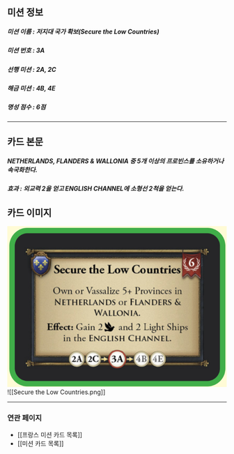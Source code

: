 ## 미션 정보
##### 미션 이름 : 저지대 국가 확보(Secure the Low Countries)
##### 미션 번호 : 3A
##### 선행 미션 : 2A, 2C
##### 해금 미션 : 4B, 4E
##### 명성 점수 : 6점
---
## 카드 본문
##### NETHERLANDS, FLANDERS & WALLONIA 중 5개 이상의 프로빈스를 소유하거나 속국화한다. 
##### *효과*  : 외교력 2을 얻고 ENGLISH CHANNEL에 소형선 2척을 얻는다.

## 카드 이미지
<img src="\Assets\Secure the Low Countries.png"/>
![[Secure the Low Countries.png]]

--- 

### 연관 페이지
- [[프랑스 미션 카드 목록]]
- [[미션 카드 목록]]
